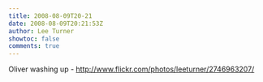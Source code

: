 ```yaml
---
title: 2008-08-09T20-21
date: 2008-08-09T20:21:53Z
author: Lee Turner
showtoc: false
comments: true
---
```


Oliver washing up - http://www.flickr.com/photos/leeturner/2746963207/

